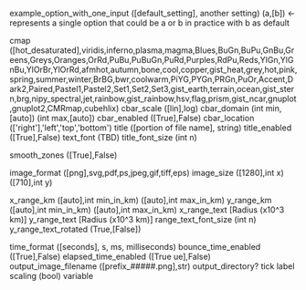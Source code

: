 example_option_with_one_input ([default_setting], another setting)
(a,[b]) <- represents a single option that could be a or b in practice with b as default

cmap ([hot_desaturated],viridis,inferno,plasma,magma,Blues,BuGn,BuPu,GnBu,Greens,Greys,Oranges,OrRd,PuBu,PuBuGn,PuRd,Purples,RdPu,Reds,YlGn,YlGnBu,YlOrBr,YlOrRd,afmhot,autumn,bone,cool,copper,gist_heat,grey,hot,pink,spring,summer,winter,BrBG,bwr,coolwarm,PiYG,PYGn,PRGn,PuOr,Accent,Dark2,Paired,Pastel1,Pastel2,Set1,Set2,Set3,gist_earth,terrain,ocean,gist_stern,brg,nipy_spectral,jet,rainbow,gist_rainbow,hsv,flag,prism,gist_ncar,gnuplot,gnuplot2,CMRmap,cubehlix)
cbar_scale ([lin],log)
cbar_domain (int min, [auto]) (int max,[auto])
cbar_enabled ([True],False)
cbar_location (['right'],'left','top','bottom')
title ([portion of file name], string)
title_enabled ([True],False)
text_font (TBD)
title_font_size (int n)

smooth_zones ([True],False)

image_format ([png],svg,pdf,ps,jpeg,gif,tiff,eps)
image_size ([1280],int x) ([710],int y)

x_range_km ([auto],int min_in_km) ([auto],int max_in_km)
y_range_km ([auto],int min_in_km) ([auto],int max_in_km)
x_range_text [Radius (x10^3 km)]
y_range_text [Radius (x10^3 km)]
range_text_font_size (int n)
y_range_text_rotated (True,[False])

time_format ([seconds], s, ms, milliseconds)
bounce_time_enabled ([True],False)
elapsed_time_enabled ([True ue],False)
output_image_filename ([prefix_#####.png],str)
output_directory?
tick label scaling (bool)
variable
